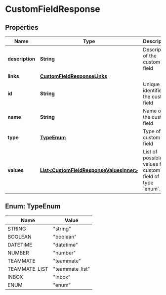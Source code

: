 

# CustomFieldResponse


## Properties

| Name | Type | Description | Notes |
|------------ | ------------- | ------------- | -------------|
|**description** | **String** | Description of the custom field |  |
|**links** | [**CustomFieldResponseLinks**](CustomFieldResponseLinks.md) |  |  |
|**id** | **String** | Unique identifier of the custom field |  |
|**name** | **String** | Name of the custom field |  |
|**type** | [**TypeEnum**](#TypeEnum) | Type of the custom field |  |
|**values** | [**List&lt;CustomFieldResponseValuesInner&gt;**](CustomFieldResponseValuesInner.md) | List of possible values for a custom field of type &#x60;enum&#x60;. |  [optional] |



## Enum: TypeEnum

| Name | Value |
|---- | -----|
| STRING | &quot;string&quot; |
| BOOLEAN | &quot;boolean&quot; |
| DATETIME | &quot;datetime&quot; |
| NUMBER | &quot;number&quot; |
| TEAMMATE | &quot;teammate&quot; |
| TEAMMATE_LIST | &quot;teammate_list&quot; |
| INBOX | &quot;inbox&quot; |
| ENUM | &quot;enum&quot; |



